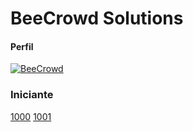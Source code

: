 # BeeCrowd Solutions
#### Perfil 
[![BeeCrowd](https://img.shields.io/static/v1?label=&message=BeeCrowd&color=ff0&style=for-the-badge)](https://www.beecrowd.com.br/judge/pt/profile/890116)

### Iniciante
[1000](https://github.com/lopogamer/BeeCrowd_Solutions/blob/main/Iniciante/1000.py) [1001](https://github.com/lopogamer/BeeCrowd_Solutions/blob/main/Iniciante/1001.py)


